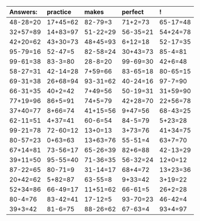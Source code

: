 | Answers: | practice | makes | perfect | ! |
| :--- | :--- | :--- | :--- | :--- |
| 48-28=20 | 17+45=62 | 82-79=3 | 71+2=73 | 65-17=48 | 
| 32+57=89 | 14+83=97 | 51-22=29 | 56-35=21 | 54+24=78 | 
| 42+20=62 | 43+30=73 | 48+45=93 | 6+12=18 | 52-17=35 | 
| 95-79=16 | 52-47=5 | 82-58=24 | 30+43=73 | 85-4=81 | 
| 99-61=38 | 83-3=80 | 28-8=20 | 99-69=30 | 42+6=48 | 
| 58-27=31 | 42-14=28 | 7+59=66 | 83-65=18 | 80-65=15 | 
| 69-31=38 | 26+68=94 | 93-31=62 | 40-24=16 | 97-7=90 | 
| 66-31=35 | 40+2=42 | 7+49=56 | 50-19=31 | 31+59=90 | 
| 77+19=96 | 86+5=91 | 74+5=79 | 42+28=70 | 22+56=78 | 
| 37+40=77 | 8+66=74 | 41+15=56 | 9+47=56 | 68-43=25 | 
| 62-11=51 | 4+37=41 | 60-6=54 | 84-5=79 | 5+23=28 | 
| 99-21=78 | 72-60=12 | 13+0=13 | 3+73=76 | 41+34=75 | 
| 80-57=23 | 0+63=63 | 13+63=76 | 55-51=4 | 63+7=70 | 
| 67+14=81 | 73-56=17 | 65-26=39 | 82+6=88 | 42-13=29 | 
| 39+11=50 | 95-55=40 | 71-36=35 | 56-32=24 | 12+0=12 | 
| 87-22=65 | 80-71=9 | 31-14=17 | 68+4=72 | 13+23=36 | 
| 20+42=62 | 5+82=87 | 63-55=8 | 9+33=42 | 3+19=22 | 
| 52+34=86 | 66-49=17 | 11+51=62 | 66-61=5 | 26+2=28 | 
| 80-4=76 | 83-42=41 | 17-12=5 | 93-70=23 | 46-42=4 | 
| 39+3=42 | 81-6=75 | 88-26=62 | 67-63=4 | 93+4=97 | 
